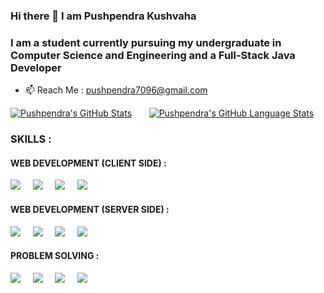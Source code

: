 ### Hi there 👋 I am Pushpendra Kushvaha 
### I am a student currently pursuing my undergraduate in Computer Science and Engineering and a Full-Stack Java Developer 
- 📫 Reach Me : pushpendra7096@gmail.com 
&nbsp; 
&nbsp; 

 [![Pushpendra's GitHub Stats](https://github-readme-stats.vercel.app/api/?username=PushpendraKushvaha&count_private=true&theme=tokyonight&showicons=true)]() &nbsp; &nbsp; &nbsp;
[![Pushpendra's GitHub Language Stats](https://github-readme-stats.vercel.app/api/top-langs/?username=PushpendraKushvaha&langs_count=5&theme=tokyonight)]()

### SKILLS : 
#### WEB DEVELOPMENT (CLIENT SIDE) :
 ![](https://img.shields.io/badge/_JavaScript_-informational?style=flat&logo=javascript&logoColor=white&color=f7df1e) &nbsp; &nbsp; ![](https://img.shields.io/badge/-_HTML_-informational?style=flat&logo=html5&logoColor=white&color=ff0000) &nbsp; &nbsp;  ![](https://img.shields.io/badge/-_CSS_-informational?style=flat&logo=CSS3&logoColor=white&color=3e295c) &nbsp; &nbsp;  ![](https://img.shields.io/badge/_BootStrap_-informational?style=flat&logo=Bootstrap&logoColor=white&color=3e295c) &nbsp; &nbsp;  

#### WEB DEVELOPMENT (SERVER SIDE) :    
![](https://img.shields.io/badge/_mysql_-informational?style=flat&logo=mysql&logoColor=white&color=013220) &nbsp; &nbsp; ![](https://img.shields.io/badge/_Java_-informational?style=flat&logo=java&logoColor=white&color=b30000) &nbsp; &nbsp; ![](https://img.shields.io/badge/_mongodb_-informational?style=flat&logo=mongodb&logoColor=white&color=013220) &nbsp; &nbsp; ![](https://img.shields.io/badge/_nodejs_-informational?style=flat&logo=javascript&logoColor=white&color=b30000) &nbsp; &nbsp; 

#### PROBLEM SOLVING :
![](https://img.shields.io/badge/java_-informational?style=flat&logo=java&logoColor=white&color=3e295c) &nbsp; &nbsp; ![](https://img.shields.io/badge/_Collections_-informational?style=flat&logo=java&logoColor=white&color=ff0000) &nbsp; &nbsp; ![](https://img.shields.io/badge/_Data_Structures_-informational?style=flat&logo=c&logoColor=white&color=3e295c)  &nbsp; &nbsp; ![](https://img.shields.io/badge/_Algorithms_-informational?style=flat&logo=c&logoColor=white&color=ff0000)  

